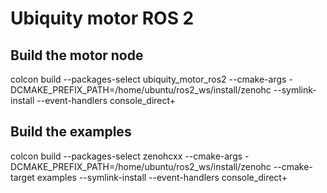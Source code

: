 # Ubiquity motor ROS 2

## Build the motor node
colcon build --packages-select ubiquity_motor_ros2 --cmake-args -DCMAKE_PREFIX_PATH=/home/ubuntu/ros2_ws/install/zenohc --symlink-install --event-handlers console_direct+

## Build the examples
colcon build --packages-select zenohcxx --cmake-args -DCMAKE_PREFIX_PATH=/home/ubuntu/ros2_ws/install/zenohc --cmake-target examples --symlink-install --event-handlers console_direct+